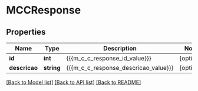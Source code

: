 # MCCResponse

## Properties
Name | Type | Description | Notes
------------ | ------------- | ------------- | -------------
**id** | **int** | {{{m_c_c_response_id_value}}} | [optional] 
**descricao** | **string** | {{{m_c_c_response_descricao_value}}} | [optional] 

[[Back to Model list]](../README.md#documentation-for-models) [[Back to API list]](../README.md#documentation-for-api-endpoints) [[Back to README]](../README.md)


